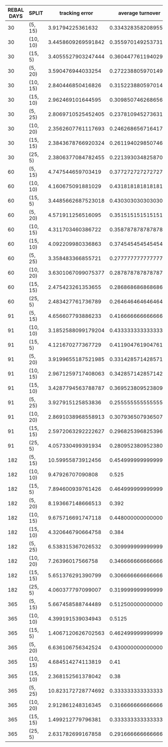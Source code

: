 | REBAL DAYS | SPLIT    | tracking error     | average turnover    | 1%                  | 4%  | OU ratio           | rebalance cost     |
|------------|----------|--------------------|---------------------|---------------------|-----|--------------------|--------------------|
| 30         | (5, 15)  | 3.91794225361632   | 0.3343283582089552  | 0.19117647058823528 | 0.0 | 1.5769230769230769 | 0.6646332508600926 |
| 30         | (10, 10) | 3.4458609269591842 | 0.3559701492537314  | 0.14705882352941177 | 0.0 | 0.7631578947368421 | 0.6789480761366216 |
| 30         | (15, 5)  | 3.4055527903247444 | 0.3604477611940299  | 0.22058823529411764 | 0.0 | 0.9142857142857143 | 0.6818789938096037 |
| 30         | (5, 20)  | 3.590476944033254  | 0.27223880597014927 | 0.22058823529411764 | 0.0 | 1.1612903225806452 | 0.7440956374933922 |
| 30         | (10, 15) | 2.840446850416826  | 0.31522388059701495 | 0.27941176470588236 | 0.0 | 0.9705882352941176 | 0.7795203378543244 |
| 30         | (15, 10) | 2.962469101644595  | 0.30985074626865666 | 0.29411764705882354 | 0.0 | 1.2333333333333334 | 0.7747402895337752 |
| 30         | (5, 25)  | 2.8069710525452405 | 0.23781094527363184 | 0.3235294117647059  | 0.0 | 1.3928571428571428 | 0.8385009705536253 |
| 30         | (10, 20) | 2.3562607761117693 | 0.2462686567164179  | 0.3382352941176471  | 0.0 | 0.9142857142857143 | 0.8459573130946966 |
| 30         | (15, 15) | 2.3843678766920324 | 0.2611940298507462  | 0.3235294117647059  | 0.0 | 1.0303030303030303 | 0.8598476030288357 |
| 30         | (25, 5)  | 2.3806377084782455 | 0.22139303482587064 | 0.3382352941176471  | 0.0 | 1.0303030303030303 | 0.8214176128440512 |
| 60         | (5, 15)  | 4.747544659703419  | 0.3772727272727273  | 0.08823529411764706 | 0.0 | 0.65               | 0.6987628173668152 |
| 60         | (10, 10) | 4.160675091881029  | 0.4318181818181818  | 0.17647058823529413 | 0.0 | 0.7368421052631579 | 0.7378898140893504 |
| 60         | (15, 5)  | 3.4485662687523018 | 0.4303030303030303  | 0.17647058823529413 | 0.0 | 0.9411764705882353 | 0.7362636538667829 |
| 60         | (5, 20)  | 4.571911256516095  | 0.3515151515151515  | 0.11764705882352941 | 0.0 | 0.9411764705882353 | 0.814349400212007  |
| 60         | (10, 15) | 4.311703460386722  | 0.35878787878787877 | 0.20588235294117646 | 0.0 | 0.7368421052631579 | 0.8196263266470881 |
| 60         | (15, 10) | 4.092209980336863  | 0.37454545454545457 | 0.23529411764705882 | 0.0 | 1.2                | 0.8324916236423959 |
| 60         | (5, 25)  | 3.358483366855721  | 0.2777777777777778  | 0.20588235294117646 | 0.0 | 1.0625             | 0.8805038401001689 |
| 60         | (10, 20) | 3.6301067099075377 | 0.28787878787878796 | 0.2647058823529412  | 0.0 | 1.0625             | 0.8898004798904242 |
| 60         | (15, 15) | 2.475423261353655  | 0.28686868686868683 | 0.2647058823529412  | 0.0 | 1.0625             | 0.8875440533896051 |
| 60         | (25, 5)  | 2.483427761736789  | 0.2646464646464647  | 0.4117647058823529  | 0.0 | 1.3571428571428572 | 0.8668161071159114 |
| 91         | (5, 15)  | 4.656607793886233  | 0.4166666666666667  | 0.09090909090909091 | 0.0 | 2.0                | 0.7339557169627432 |
| 91         | (10, 10) | 3.1852588099179204 | 0.4333333333333333  | 0.3181818181818182  | 0.0 | 2.0                | 0.7461957959104656 |
| 91         | (15, 5)  | 4.121670277367729  | 0.41190476190476183 | 0.18181818181818182 | 0.0 | 3.2                | 0.7276110083333126 |
| 91         | (5, 20)  | 3.9199655187521985 | 0.33142857142857146 | 0.22727272727272727 | 0.0 | 1.3333333333333333 | 0.8045307806734917 |
| 91         | (10, 15) | 2.9671259717408063 | 0.3428571428571429  | 0.22727272727272727 | 0.0 | 4.25               | 0.8142276983205264 |
| 91         | (15, 10) | 3.4287794563788787 | 0.3695238095238096  | 0.2727272727272727  | 0.0 | 1.625              | 0.8323700214836819 |
| 91         | (5, 25)  | 3.927915125853836  | 0.25555555555555554 | 0.3181818181818182  | 0.0 | 1.625              | 0.8658847507572838 |
| 91         | (10, 20) | 2.8691038968558913 | 0.30793650793650795 | 0.3181818181818182  | 0.0 | 2.0                | 0.9132349294080337 |
| 91         | (15, 15) | 2.5972063292222627 | 0.2968253968253968  | 0.4090909090909091  | 0.0 | 2.0                | 0.9032565023682347 |
| 91         | (25, 5)  | 4.057330499391934  | 0.28095238095238095 | 0.09090909090909091 | 0.0 | 2.0                | 0.8869188341264503 |
| 182        | (5, 15)  | 10.59955873912456  | 0.4549999999999999  | 0.18181818181818182 | 0.0 | 2.3333333333333335 | 0.7802250117351128 |
| 182        | (10, 10) | 9.47926707090808   | 0.525               | 0.2727272727272727  | 0.0 | 1.0                | 0.8207993647885754 |
| 182        | (15, 5)  | 7.894600939761426  | 0.46499999999999997 | 0.18181818181818182 | 0.0 | 2.3333333333333335 | 0.7773556210763476 |
| 182        | (5, 20)  | 8.193667148666513  | 0.392               | 0.09090909090909091 | 0.0 | 2.3333333333333335 | 0.8610489817605674 |
| 182        | (10, 15) | 9.675716691747118  | 0.44800000000000006 | 0.2727272727272727  | 0.0 | 1.5                | 0.9071757192244547 |
| 182        | (15, 10) | 4.320646790664758  | 0.384               | 0.09090909090909091 | 0.0 | 1.0                | 0.8544360944676955 |
| 182        | (5, 25)  | 6.538315367026532  | 0.30999999999999994 | 0.09090909090909091 | 0.0 | 1.5                | 0.9239452915510249 |
| 182        | (10, 20) | 7.26396017566758   | 0.3466666666666667  | 0.2727272727272727  | 0.0 | 4.0                | 0.95560374620201   |
| 182        | (15, 15) | 5.651376291390799  | 0.3066666666666666  | 0.09090909090909091 | 0.0 | 1.5                | 0.920558638059217  |
| 182        | (25, 5)  | 4.060377797099007  | 0.31999999999999995 | 0.18181818181818182 | 0.0 | 9.0                | 0.9296975791245867 |
| 365        | (5, 15)  | 5.667458588744489  | 0.5125000000000001  | 0.0                 | 0.0 | 3.0                | 0.805266335992143  |
| 365        | (10, 10) | 4.399191539034943  | 0.5125              | 0.0                 | 0.0 | 0.3333333333333333 | 0.7976175823973823 |
| 365        | (15, 5)  | 1.4067120626702563 | 0.46249999999999997 | 0.6                 | 0.0 | 1.0                | 0.7672604773200087 |
| 365        | (5, 20)  | 6.636106756342524  | 0.43000000000000005 | 0.0                 | 0.0 |                    | 0.8900405262503248 |
| 365        | (10, 15) | 4.684514274113819  | 0.41                | 0.0                 | 0.0 | 3.0                | 0.8711722008080123 |
| 365        | (15, 10) | 2.368152561378042  | 0.38                | 0.2                 | 0.0 | 3.0                | 0.8505235304888071 |
| 365        | (5, 25)  | 10.823172728774692 | 0.3333333333333333  | 0.2                 | 0.0 | 1.0                | 0.9435113778908606 |
| 365        | (10, 20) | 2.912861248316345  | 0.31666666666666665 | 0.4                 | 0.0 | 1.0                | 0.9272167890253756 |
| 365        | (15, 15) | 1.499212779796381  | 0.3333333333333333  | 0.2                 | 0.0 | 3.0                | 0.9368191495901369 |
| 365        | (25, 5)  | 2.631782699167858  | 0.2916666666666667  | 0.2                 | 0.0 |                    | 0.9073309124940044 |
